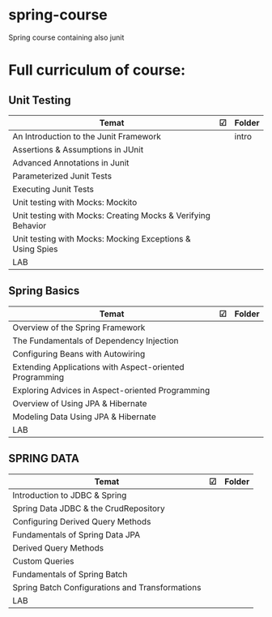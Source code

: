 # spring-course
Spring course containing also junit

# Full curriculum of course:
## Unit Testing

| Temat                                                         | ☑ | Folder |
|--------------------------------------------------------------|---|--------|
| An Introduction to the Junit Framework                       |   |intro   |
| Assertions & Assumptions in JUnit                            |   |        |
| Advanced Annotations in Junit                                |   |        |
| Parameterized Junit Tests                                    |   |        |
| Executing Junit Tests                                        |   |        |
| Unit testing with Mocks: Mockito                             |   |        |
| Unit testing with Mocks: Creating Mocks & Verifying Behavior |   |        |
| Unit testing with Mocks: Mocking Exceptions & Using Spies    |   |        |
| LAB                                                          |   |        |

## Spring Basics

| Temat                                                 | ☑ | Folder |
|------------------------------------------------------|---|--------|
| Overview of the Spring Framework                     |   |        |
| The Fundamentals of Dependency Injection             |   |        |
| Configuring Beans with Autowiring                    |   |        |
| Extending Applications with Aspect-oriented Programming |   |        |
| Exploring Advices in Aspect-oriented Programming     |   |        |
| Overview of Using JPA & Hibernate                    |   |        |
| Modeling Data Using JPA & Hibernate                  |   |        |
| LAB                                                  |   |        |

## SPRING DATA

| Temat                                          | ☑ | Folder |
|-----------------------------------------------|---|--------|
| Introduction to JDBC & Spring                |   |        |
| Spring Data JDBC & the CrudRepository        |   |        |
| Configuring Derived Query Methods            |   |        |
| Fundamentals of Spring Data JPA              |   |        |
| Derived Query Methods                        |   |        |
| Custom Queries                               |   |        |
| Fundamentals of Spring Batch                 |   |        |
| Spring Batch Configurations and Transformations |   |        |
| LAB                                           |   |        |

